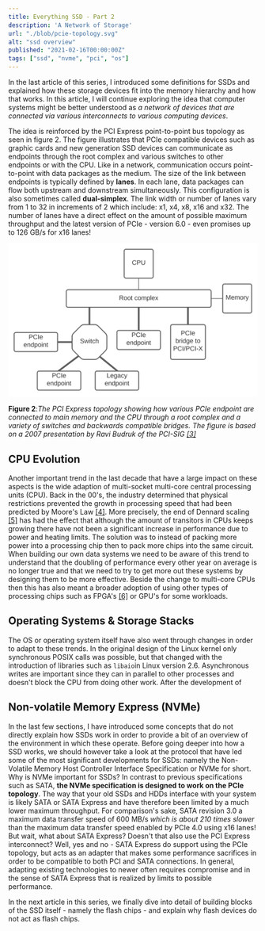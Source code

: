 ```yaml
---
title: Everything SSD - Part 2
description: 'A Network of Storage'
url: "./blob/pcie-topology.svg"
alt: "ssd overview"
published: "2021-02-16T00:00:00Z"
tags: ["ssd", "nvme", "pci", "os"]
---
```


In the last article of this series, I introduced some definitions for SSDs and explained how these storage devices fit into the memory hierarchy and how that works. In this article, I will continue exploring the idea that computer systems might be better understood as *a network of devices that are connected via various interconnects to various computing devices*. 

The idea is reinforced by the PCI Express point-to-point bus topology as seen in figure 2. The figure illustrates that PCIe compatible devices such as graphic cards and new generation SSD devices can communicate as endpoints through the root complex and various switches to other endpoints or with the CPU. Like in a network, communication occurs point-to-point with data packages as the medium. The size of the link between endpoints is typically defined by **lanes**. In each lane, data packages can flow both upstream and downstream simultaneously. This configuration is also sometimes called **dual-simplex**. The link width or number of lanes vary from 1 to 32 in increments of 2 which include: x1, x4, x8, x16 and x32. The number of lanes have a direct effect on the amount of possible maximum throughput and the latest version of PCIe - version 6.0 - even promises up to 126 GB/s for x16 lanes!

<img alt="PCIe Topology" src="./blob/pcie-topology.svg" class="img-fluid p-1">

**Figure 2**:*The PCI Express topology showing how various PCIe endpoint are connected to main memory and the CPU through a root complex and a variety of switches and backwards compatible bridges. The figure is based on a  2007 presentation by Ravi Budruk of the PCI-SIG [[3]](https://web.archive.org/web/20140715120034/http://www.pcisig.com/developers/main/training_materials/get_document?doc_id=4e00a39acaa5c5a8ee44ebb07baba982e5972c67)*

## CPU Evolution
Another important trend in the last decade that have a large impact on these aspects is the wide adaption of multi-socket multi-core central processing units (CPU). Back in the 00's, the industry determined that physical restrictions prevented the growth in processing speed that had been predicted by Moore's Law [[4]](https://en.wikipedia.org/wiki/Moore%27s_law). More precisely, the end of Dennard scaling [[5]](https://en.wikipedia.org/wiki/Dennard_scaling) has had the effect that although the amount of transitors in CPUs keeps growing there have not been a significant increase in performance due to power and heating limits. The solution was to instead of packing more power into a processing chip then to pack more chips into the same circuit. When building our own data systems we need to be aware of this trend to understand that the doubling of performance every other year on average is no longer true and that we need to try to get more out these systems by designing them to be more effective. Beside the change to multi-core CPUs then this has also meant a broader adoption of using other types of processing chips such as FPGA's [[6]](https://en.wikipedia.org/wiki/Field-programmable_gate_array) or GPU's for some workloads.

## Operating Systems & Storage Stacks
The OS or operating system itself have also went through changes in order to adapt to these trends. In the original design of the Linux kernel only synchronous POSIX calls was possible, but that changed with the introduction of libraries such as `libaio`in Linux version 2.6. Asynchronous writes are important since they can in parallel to other processes and doesn't block the CPU from doing other work. After the development of 

## Non-volatile Memory Express (NVMe)
In the last few sections, I have introduced some concepts that do not directly explain how SSDs work in order to provide a bit of an overview of the environment in which these operate. Before going deeper into how a SSD works, we should however take a look at the protocol that have led some of the most significant developments for SSDs: namely the Non-Volatile Memory Host Controller Interface Specification or NVMe for short. Why is NVMe important for SSDs? In contrast to previous specifications such as SATA, **the NVMe specification is designed to work on the PCIe topology**. The way that your old SSDs and HDDs interface with your system is likely SATA or SATA Express and have therefore been limited by a much lower maximum throughput. For comparison's sake, SATA revision 3.0 a maximum data transfer speed of 600 MB/s *which is about 210 times slower* than the maximum data transfer speed enabled by PCIe 4.0 using x16 lanes! But wait, what about SATA Express? Doesn't that also use the PCI Express interconnect? Well, yes and no - SATA Express do support using the PCIe topology, but acts as an adapter that makes some performance sacrifices in order to be compatible to both PCI and SATA connections. In general, adapting existing technologies to newer often requires compromise and in the sense of SATA Express that is realized by limits to possible performance.

In the next article in this series, we finally dive into detail of building blocks of the SSD itself - namely the flash chips - and explain why flash devices do not act as flash chips.
